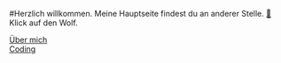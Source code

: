 #Herzlich willkommen.
Meine Hauptseite findest du an anderer Stelle. [🐺](https://stadtwoelfin.de) Klick auf den Wolf.

[Über mich](about.md)  
[Coding](coding.md)
